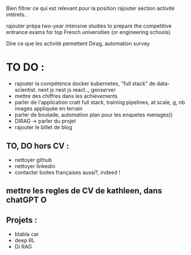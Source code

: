 # 
Bien filtrer ce qui est relevant pour la position
rajouter section activité intérets..

rajouter prépa two-year intensive
studies to prepare the competitive
entrance exams for top French universities
(or engineering schools)

Dire ce que les activité pemettent
Dirag, automation survey
# TO DO  :
- rajouter la compétence docker kubernetes, "full stack" de data-scientist.
next js nest js react.., geoserver
- mettre des chiffres dans les achievements
- parler de l'application cratt full stack, training pipelines, at scale, g, nb images appliquée en terrain
- parler de boutade, automation plan pour les enquetes menages()
- DIRAG -> parler du projet
- rajouter le billet de blog
## TO, DO hors CV :
- nettoyer github
- nettoyer linkedin
- contacter boites françaises aussi?, indeed !


## mettre les regles de CV de kathleen, dans chatGPT O 
## Projets :
- blabla car
- deep RL 
- Di RAG



